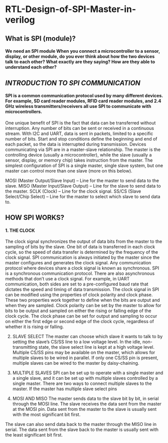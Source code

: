 # RTL-Design-of-SPI-Master-in-verilog


## What is  SPI (module)?  
#### We need an SPI module  When you connect a microcontroller to a sensor, display, or other module, do you ever think about how the two devices talk to each other? What exactly are they saying? How are they able to understand each other?


## *INTRODUCTION TO SPI COMMUNICATION* 

#### SPI is a common communication protocol used by many different devices. For example, SD card reader modules, RFID card reader modules, and 2.4 GHz wireless transmitters/receivers all use SPI to communicate with microcontrollers.

One unique benefit of SPI is the fact that data can be transferred without interruption. Any number of bits can be sent or received in a continuous stream. With I2C and UART, data is sent in packets, limited to a specific number of bits. Start and stop conditions define the beginning and end of each packet, so the data is interrupted during transmission.
Devices communicating via SPI are in a master-slave relationship. The master is the controlling device (usually a microcontroller), while the slave (usually a sensor, display, or memory chip) takes instruction from the master. The simplest configuration of SPI is a single master, single slave system, but one master can control more than one slave (more on this below).

MOSI (Master Output/Slave Input) – Line for the master to send data to the slave.
MISO (Master Input/Slave Output) – Line for the slave to send data to the master.
SCLK (Clock) – Line for the clock signal.
SS/CS (Slave Select/Chip Select) – Line for the master to select which slave to send data to.


## HOW SPI WORKS?
#### 1. THE CLOCK
The clock signal synchronizes the output of data bits from the master to the sampling of bits by the slave. One bit of data is transferred in each clock cycle, so the speed of data transfer is determined by the frequency of the clock signal. SPI communication is always initiated by the master since the master configures and generates the clock signal.
Any communication protocol where devices share a clock signal is known as synchronous. SPI is a synchronous communication protocol. There are also asynchronous methods that don’t use a clock signal. For example, in UART communication, both sides are set to a pre-configured baud rate that dictates the speed and timing of data transmission.
The clock signal in SPI can be modified using the properties of clock polarity and clock phase. These two properties work together to define when the bits are output and when they are sampled. Clock polarity can be set by the master to allow for bits to be output and sampled on either the rising or falling edge of the clock cycle. The clock phase can be set for output and sampling to occur on either the first edge or second edge of the clock cycle, regardless of whether it is rising or falling.

2. SLAVE SELECT
The master can choose which slave it wants to talk to by setting the slave’s CS/SS line to a low voltage level. In the idle, non-transmitting state, the slave select line is kept at a high voltage level. Multiple CS/SS pins may be available on the master, which allows for multiple slaves to be wired in parallel. If only one CS/SS pin is present, multiple slaves can be wired to the master by daisy-chaining.

3. MULTIPLE SLAVES
SPI can be set up to operate with a single master and a single slave, and it can be set up with multiple slaves controlled by a single master. There are two ways to connect multiple slaves to the master. If the master has multiple slave select pins

4. MOSI AND MISO
The master sends data to the slave bit by bit, in serial through the MOSI line. The slave receives the data sent from the master at the MOSI pin. Data sent from the master to the slave is usually sent with the most significant bit first.

The slave can also send data back to the master through the MISO line in serial. The data sent from the slave back to the master is usually sent with the least significant bit first.


    
